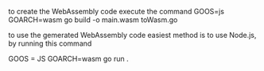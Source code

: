 to create the WebAssembly code execute the command
GOOS=js GOARCH=wasm go build -o main.wasm toWasm.go

to use the gemerated WebAssembly code
easiest method is to use Node.js, by running this command

GOOS = JS GOARCH=wasm go run .